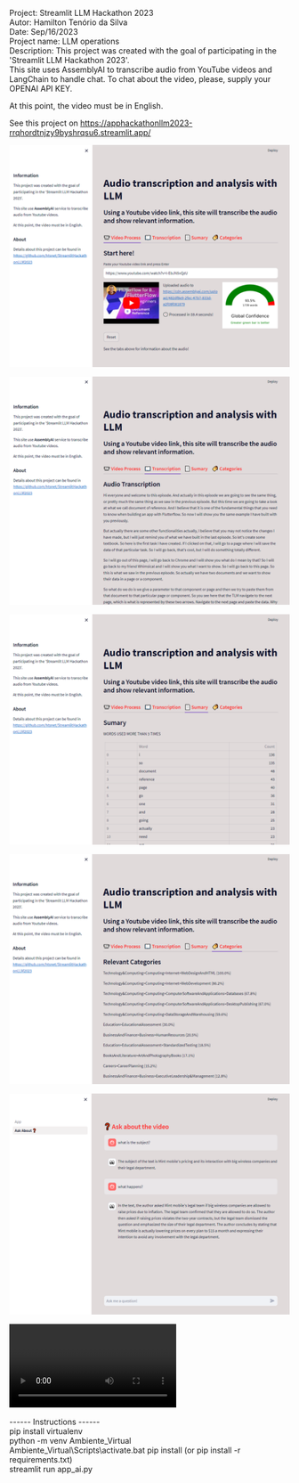 Project: Streamlit LLM Hackathon 2023  
Autor: Hamilton Tenório da Silva  
Date: Sep/16/2023  
Project name: LLM operations   
Description:
This project was created with the goal of participating in the 'Streamlit LLM Hackathon 2023'.   
This site uses AssemblyAI to transcribe audio from YouTube videos and LangChain to handle chat.
To chat about the video, please, supply your OPENAI API KEY.   
   
At this point, the video must be in English.   

See this project on https://apphackathonllm2023-rrqhordtnjzy9byshrqsu6.streamlit.app/

![Alt text](Screenshot_video.png)   

![Alt text](Screenshot_transcription.png)   

![Alt text](Screenshot-summary.png)   

![Alt text](Screenshot-categories.png)   

![Alt text](Screenshot-chat.png)

<video src="working.mp4" controls title="Video demo"></video>   

------ Instructions ------   
pip install virtualenv  
python -m venv Ambiente_Virtual  
Ambiente_Virtual\Scripts\activate.bat
pip install <packages> (or pip install -r requirements.txt)   
streamlit run app_ai.py   
